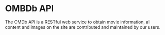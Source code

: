 # OMBDb API

The OMDb API is a RESTful web service to obtain movie information, all content and images on the site are contributed and maintained by our users.
